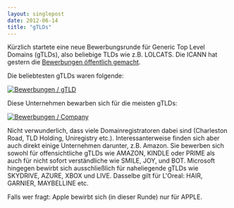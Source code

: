 ```yaml
---
layout: singlepost
date: 2012-06-14
title: "gTLDs"
---
```

Kürzlich startete eine neue Bewerbungsrunde für Generic Top Level Domains (gTLDs), also beliebige TLDs wie z.B. LOLCATS. Die ICANN hat gestern die [Bewerbungen öffentlich gemacht](http://newgtlds.icann.org/en/program-status/application-results/strings-1200utc-13jun12-en).

Die beliebtesten gTLDs waren folgende:

[![Bewerbungen / gTLD](http://nikolaus-piccolotto.info/media/img/nr_applicants_per_tld.png "Bewerbungen / gTLD")](http://nikolaus-piccolotto.info/media/img/nr_applicants_per_tld.png)

Diese Unternehmen bewarben sich für die meisten gTLDs:

[![Bewerbungen / Company](http://nikolaus-piccolotto.info/media/img/nr_tlds_per_company.png "Bewerbungen / Company")](http://nikolaus-piccolotto.info/media/img/nr_tlds_per_company.png)

Nicht verwunderlich, dass viele Domainregistratoren dabei sind (Charleston Road, TLD Holding, Uniregistry etc.). Interessanterweise finden sich aber auch direkt einige Unternehmen darunter, z.B. Amazon. Sie bewerben sich sowohl für offensichtliche gTLDs wie AMAZON, KINDLE oder PRIME als auch für nicht sofort verständliche wie SMILE, JOY, und BOT. Microsoft hingegen bewirbt sich ausschließlich für naheliegende gTLDs wie SKYDRIVE, AZURE, XBOX und LIVE. Dasselbe gilt für L'Oreal: HAIR, GARNIER, MAYBELLINE etc.

Falls wer fragt: Apple bewirbt sich (in dieser Runde) nur für APPLE.